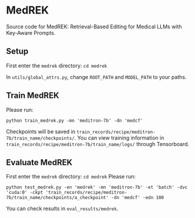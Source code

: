 # MedREK


Source code for MedREK: Retrieval-Based Editing for Medical LLMs with Key-Aware Prompts.

## Setup
First enter the `medrek` directory: `cd medrek`

In `utils/global_attrs.py`, change  `ROOT_PATH` and `MODEL_PATH` to your paths.

## Train MedREK

Please run:
```
python train_medrek.py -mn 'meditron-7b' -dn 'medcf'  
```
Checkpoints will be saved in `train_records/recipe/meditron-7b/train_name/checkpoints/`.
You can view training information in `train_records/recipe/meditron-7b/train_name/logs/` through Tensorboard.

## Evaluate MedREK
First enter the `medrek` directory: `cd medrek`
Please run:
```
python test_medrek.py -en 'medrek' -mn 'meditron-7b' -et 'batch' -dvc 'cuda:0' -ckpt 'train_records/recipe/meditron-7b/train_name/checkpoints/a_checkpoint' -dn 'medcf' -edn 100
```
You can check results in `eval_results/medrek`.
